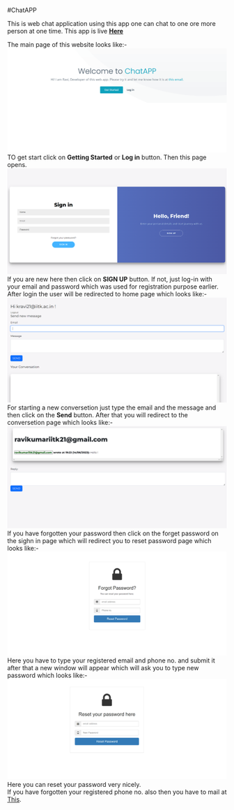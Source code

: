 #ChatAPP
<p>This is web chat application using this app one can chat to one ore more person at one time. This app is live <b> <a href="https://chatapp12.onrender.com/" target="_blank">Here</a></b> 
<p>The main page of this website looks like:-<br>
<img src="static/IMG/mainpage.png" alt=""><br>
TO get start click on <b>Getting Started</b> or <b>Log in</b> button. Then this page opens.<br>
<img src="static/IMG/signinpage.png" alt=""><br>
If you are new here then click on <b>SIGN UP</b> button.
If not, just log-in with your email and password which was used for registration purpose earlier.
After login the user will be redirected to home page which looks like:-
<img src="static/IMG/main%20page%20after%20login.png" alt=""><br>
For starting a new conversetion just type the email and the message and then click on the <b>Send</b> button. After that you will redirect to the conversetion page which looks like:-
<img src="static/IMG/reply.png" alt=""><br>
If you have forgotten your password then click on the forget password on the sighn in page which will redirect you to reset password page which looks like:-
<img src="static/IMG/forget.png" alt=""><br>
Here you have to type your registered email and phone no. and submit it after that a new window will appear which will ask you to type new password which looks like:-
<img src="static/IMG/enter%20new%20password%20.png" alt=""><br>
Here you can reset your password very nicely.<br>
If you have forgotten your registered phone no. also then you have to mail at <a href="mailto:ravikumariitk21@gmail.com" target="_blank">This</a>.